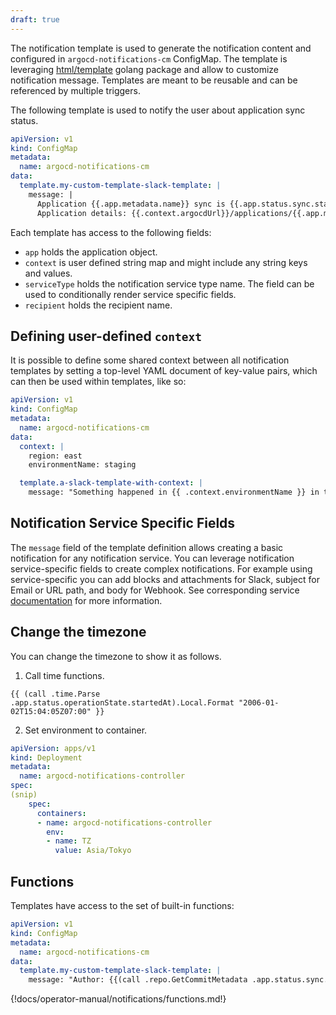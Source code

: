 ```yaml
---
draft: true
---
```


The notification template is used to generate the notification content and configured in `argocd-notifications-cm` ConfigMap. The template is leveraging
[html/template](https://golang.org/pkg/html/template/) golang package and allow to customize notification message.
Templates are meant to be reusable and can be referenced by multiple triggers.

The following template is used to notify the user about application sync status.

```yaml
apiVersion: v1
kind: ConfigMap
metadata:
  name: argocd-notifications-cm
data:
  template.my-custom-template-slack-template: |
    message: |
      Application {{.app.metadata.name}} sync is {{.app.status.sync.status}}.
      Application details: {{.context.argocdUrl}}/applications/{{.app.metadata.name}}.
```

Each template has access to the following fields:

- `app` holds the application object.
- `context` is user defined string map and might include any string keys and values.
- `serviceType` holds the notification service type name. The field can be used to conditionally
render service specific fields.
- `recipient` holds the recipient name.

## Defining user-defined `context`

It is possible to define some shared context between all notification templates by setting a top-level
YAML document of key-value pairs, which can then be used within templates, like so:

```yaml
apiVersion: v1
kind: ConfigMap
metadata:
  name: argocd-notifications-cm
data:
  context: |
    region: east
    environmentName: staging

  template.a-slack-template-with-context: |
    message: "Something happened in {{ .context.environmentName }} in the {{ .context.region }} data center!"
```

## Notification Service Specific Fields

The `message` field of the template definition allows creating a basic notification for any notification service. You can leverage notification service-specific
fields to create complex notifications. For example using service-specific you can add blocks and attachments for Slack, subject for Email or URL path, and body for Webhook.
See corresponding service [documentation](services/overview.md) for more information.

## Change the timezone

You can change the timezone to show it as follows.

1. Call time functions.

```
{{ (call .time.Parse .app.status.operationState.startedAt).Local.Format "2006-01-02T15:04:05Z07:00" }}
```

2. Set environment to container.

```yaml
apiVersion: apps/v1
kind: Deployment
metadata:
  name: argocd-notifications-controller
spec:
(snip)
    spec:
      containers:
      - name: argocd-notifications-controller
        env:
        - name: TZ
          value: Asia/Tokyo
```

## Functions

Templates have access to the set of built-in functions:

```yaml
apiVersion: v1
kind: ConfigMap
metadata:
  name: argocd-notifications-cm
data:
  template.my-custom-template-slack-template: |
    message: "Author: {{(call .repo.GetCommitMetadata .app.status.sync.revision).Author}}"
```

{!docs/operator-manual/notifications/functions.md!}
